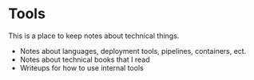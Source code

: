 # Tools

This is a place to keep notes about technical things.

- Notes about languages, deployment tools, pipelines, containers, ect.
- Notes about technical books that I read
- Writeups for how to use internal tools